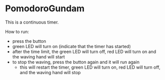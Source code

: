 # PomodoroGundam
This is a continuous timer.

How to run:
- press the button
- green LED will turn on (indicate that the timer has started)
- after the time limit, the green LED will turn off, red LED will turn on and the waving hand will start
- to stop the waving, press the button again and it will run again
  - this will restart the timer, green LED will turn on, red LED will turn off, and the waving hand will stop

